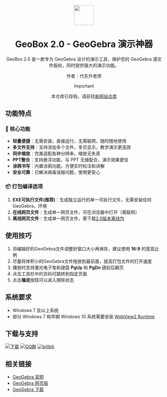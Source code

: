 <div align="center">

<image src="./images/GeoBox2.0.ico" height="64"/>

# GeoBox 2.0 - GeoGebra 演示神器

GeoBox 2.0 是一款专为 GeoGebra 设计的演示工具，保护您的 GeoGebra 源文件版权，同时提供强大的演示功能。

作者：代东升老师

> [!important]
> 本仓库已存档，请前往[新网站仓库](https://github.com/Jursin/GeoBox-Web)

</div>

## 功能特点

### 🚀 核心功能
- **轻量便捷**：无需安装，直接运行，无需联网，随时随地使用
- **多文件支持**：支持添加多个文件，多页显示，教学演示更高效
- **同步缩放**：完美适配各种分辨率，缩放无失真
- **PPT整合**：支持悬浮功能，与 PPT 无缝配合，演示效果更佳
- **涂鸦书写**：内置涂鸦功能，方便实时标注和讲解
- **安全可靠**：已解决病毒误报问题，使用更安心

### 📦 打包编译选项
1. **EXE可执行文件(推荐)**：生成独立运行的单一可执行文件，无需安装任何 GeoGebra，环境
2. **在线网页文件**：生成单一网页文件，可在浏览器中打开（需联网）
3. **离线网页文件**：生成单一网页文件，需下载[2.0版本离线包](https://www.xhdds.cn/geobox/offline/geobox2_0_offline.rar)

## 使用技巧

1. 将编辑好的GeoGebra文件调整好窗口大小再保存，建议使用 **16:9** 的宽高比例
2. 尽量将体积小的GeoGebra文件拖放到最前面，提高打包文件的打开速度
3. 播放时支持激光电子笔和键盘 **PgUp** 和 **PgDn** 键前后翻页
4. 点击工具栏中的页码可跳转到指定页面
5. 点击**橡皮**按钮可以进入擦除状态

## 系统要求

- Windows 7 及以上系统
- 部分 Windows 7 和早期 Windows 10 系统需要安装 [WebView2 Runtime](https://msedge.sf.dl.delivery.mp.microsoft.com/filestreamingservice/files/0d3598be-3322-4e98-91e5-cc38333e5f49/MicrosoftEdgeWebView2RuntimeInstallerX64.exe)

## 下载与支持

[![下载](https://img.shields.io/badge/下载-GeoBox%202.0-blue)](http://www.xhdds.cn/geobox/geobox.rar)
[![QQ群](https://img.shields.io/badge/-QQ%E7%BE%A4%EF%BD%9C1025239875-blue?style=flat&logo=QQ&logoColor=white)](https://qm.qq.com/q/4BTuqKx9mM)
[![bilibili](https://img.shields.io/badge/-bilibili%E8%A7%86%E9%A2%91%EF%BD%9CBV1Z1jyz7Evc-%23FB7299?style=flat&logo=bilibili)](https://www.bilibili.com/video/BV1Z1jyz7Evc)

## 相关链接

- [GeoGebra 官网](https://www.geogebra.org/)
- [GeoGebra 网页版](https://www.geogebra.org/calculator)
- [GeoGebra 下载](https://www.geogebra.org/download)
